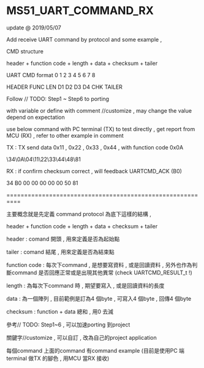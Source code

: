 # MS51_UART_COMMAND_RX

update @ 2019/05/07

Add receive UART command by protocol and some example ,

CMD structure

header + function code + length + data + checksum + tailer

UART CMD format
0   	1   	2    	3   	4   	5   	6   	7		8

HEADER 	FUNC 	LEN  	D1  	D2  	D3  	D4		CHK 	TAILER

Follow // TODO: Step1 ~ Step6 to porting

with variable or define with comment //customize , may change the value depend on expectation

use below command with PC terminal (TX) to test directly , get report from MCU (RX) , refer to other example in comment

TX : TX send data 0x11 , 0x22 , 0x33 , 0x44 , with function code 0x0A

\34\0A\04\11\22\33\44\48\81

RX : if confirm checksum correct , will feedback UARTCMD_ACK (B0)

34 B0 00 00 00 00 00 50 81


==========================================================

主要概念就是先定義 command protocol 為底下這樣的結構 , 

header + function code + length + data + checksum + tailer

header : comand 開頭 , 用來定義是否為起始點

tailer : comand 結尾 , 用來定義是否為結束點

function code : 每次下command , 是想要寫資料 , 或是回讀資料 , 另外也作為判斷command 是否回應正常或是出現其他異常 (check UARTCMD_RESULT_t !)

length : 為每次下command 時 , 期望要寫入 , 或是回讀資料的長度

data : 為一個陣列 , 目前範例是訂為4 個byte , 可寫入4 個byte , 回傳4 個byte

checksum : function + data 總和 , 用0 去減


參考// TODO: Step1~6 , 可以加速porting 到project 

關鍵字//customize , 可以自訂 , 改為自己的project application

每個command 上面的command 有command example (目前是使用PC 端terminal 做TX 的腳色 , 用MCU 當RX 接收)
